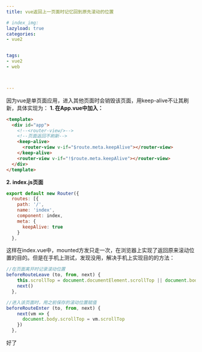 ```yaml
---
title: vue返回上一页面时记忆回到原先滚动的位置

# index_img: 
lazyload: true
categories:
- vue2


tags:
- vue2
- web



---
```








因为vue是单页面应用，进入其他页面时会销毁该页面，用keep-alive不让其刷新，具体实现为：
**1. 在App.vue中加入：**
```html
<template>
  <div id="app">
    <!--<router-view/>-->
    <!--页面返回不刷新-->
    <keep-alive>
      <router-view v-if="$route.meta.keepAlive"></router-view>
    </keep-alive>
    <router-view v-if="!$route.meta.keepAlive"></router-view>
  </div>
</template>
```


**2. index.js页面**
```javascript
export default new Router({
  routes: [{
    path: '/',
    name: 'index',
    component: index,
    meta: {
      keepAlive: true
    }
  },
```


这样在index.vue中，mounted方发只走一次，在浏览器上实现了返回原来滚动位置的目的。但是在手机上测试，发现没用，解决手机上实现目的的方法：
```javascript
//在页面离开时记录滚动位置
beforeRouteLeave (to, from, next) {
    this.scrollTop = document.documentElement.scrollTop || document.body.scrollTop
    next()
  },
```


```javascript
//进入该页面时，用之前保存的滚动位置赋值
beforeRouteEnter (to, from, next) {
    next(vm => {
      document.body.scrollTop = vm.scrollTop
    })
  },
```
好了
